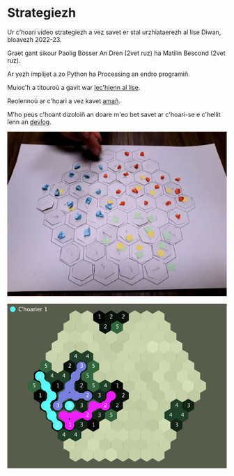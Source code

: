 # Strategiezh
Ur c'hoari video strategiezh a vez savet er stal urzhiataerezh al lise Diwan, bloavezh 2022-23.

Graet gant sikour Paolig Bosser An Dren (2vet ruz) ha Matilin Bescond (2vet ruz).

Ar yezh implijet a zo Python ha Processing an endro programiñ.

Muioc'h a titouroù a gavit war [lec'hienn al lise](https://lisediwankaraez.bzh/fablab/ur-choari-strategiezh/).

Reolennoù ar c'hoari a vez kavet [amañ](reolennoù.md).

M'ho peus c'hoant dizoloiñ an doare m'eo bet savet ar c'hoari-se e c'hellit lenn an [devlog](devlog.md).

![C'hoari paper](skeudennou/20230104_165637.jpg)

![prototip](skeudennou/20230301_19857.png)
